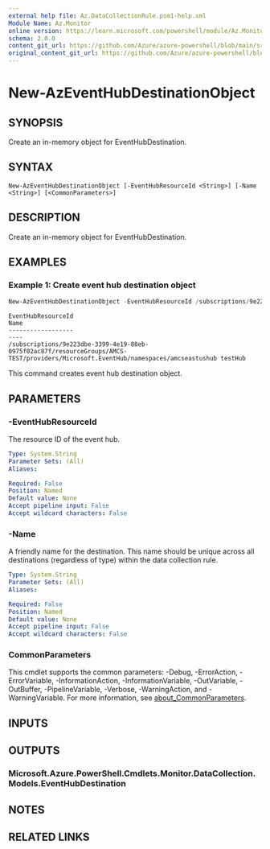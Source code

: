 ```yaml
---
external help file: Az.DataCollectionRule.psm1-help.xml
Module Name: Az.Monitor
online version: https://learn.microsoft.com/powershell/module/Az.Monitor/new-azeventhubdestinationobject
schema: 2.0.0
content_git_url: https://github.com/Azure/azure-powershell/blob/main/src/Monitor/Monitor/help/New-AzEventHubDestinationObject.md
original_content_git_url: https://github.com/Azure/azure-powershell/blob/main/src/Monitor/Monitor/help/New-AzEventHubDestinationObject.md
---
```


# New-AzEventHubDestinationObject

## SYNOPSIS
Create an in-memory object for EventHubDestination.

## SYNTAX

```
New-AzEventHubDestinationObject [-EventHubResourceId <String>] [-Name <String>] [<CommonParameters>]
```

## DESCRIPTION
Create an in-memory object for EventHubDestination.

## EXAMPLES

### Example 1: Create event hub destination object
```powershell
New-AzEventHubDestinationObject -EventHubResourceId /subscriptions/9e223dbe-3399-4e19-88eb-0975f02ac87f/resourceGroups/AMCS-TEST/providers/Microsoft.EventHub/namespaces/amcseastushub -Name testHub
```

```output
EventHubResourceId                                                                                                                 Name
------------------                                                                                                                 ----
/subscriptions/9e223dbe-3399-4e19-88eb-0975f02ac87f/resourceGroups/AMCS-TEST/providers/Microsoft.EventHub/namespaces/amcseastushub testHub
```

This command creates event hub destination object.

## PARAMETERS

### -EventHubResourceId
The resource ID of the event hub.

```yaml
Type: System.String
Parameter Sets: (All)
Aliases:

Required: False
Position: Named
Default value: None
Accept pipeline input: False
Accept wildcard characters: False
```

### -Name
A friendly name for the destination.
        This name should be unique across all destinations (regardless of type) within the data collection rule.

```yaml
Type: System.String
Parameter Sets: (All)
Aliases:

Required: False
Position: Named
Default value: None
Accept pipeline input: False
Accept wildcard characters: False
```

### CommonParameters
This cmdlet supports the common parameters: -Debug, -ErrorAction, -ErrorVariable, -InformationAction, -InformationVariable, -OutVariable, -OutBuffer, -PipelineVariable, -Verbose, -WarningAction, and -WarningVariable. For more information, see [about_CommonParameters](http://go.microsoft.com/fwlink/?LinkID=113216).

## INPUTS

## OUTPUTS

### Microsoft.Azure.PowerShell.Cmdlets.Monitor.DataCollection.Models.EventHubDestination

## NOTES

## RELATED LINKS
